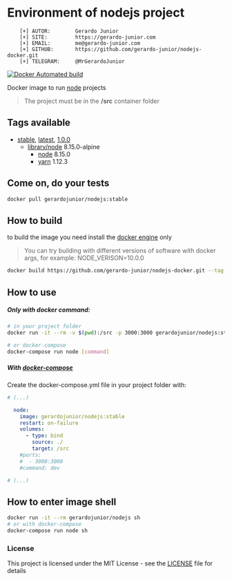 # Environment of nodejs project 

```
    [+] AUTOR:        Gerardo Junior
    [+] SITE:         https://gerardo-junior.com
    [+] EMAIL:        me@gerardo-junior.com
    [+] GITHUB:       https://github.com/gerardo-junior/nodejs-docker.git
    [+] TELEGRAM:     @MrGerardoJunior
```

[![Docker Automated build](https://img.shields.io/docker/automated/jrottenberg/ffmpeg.svg)](https://hub.docker.com/r/gerardojunior/nodejs)

Docker image to run [node](https://nodejs.org/) projects

> The project must be in the **/src** container folder 
## Tags available

- [stable](https://github.com/gerardo-junior/nodejs-docker/blob/master/Dockerfile), [latest](https://github.com/gerardo-junior/nodejs-docker/blob/develop/Dockerfile), [1.0.0](https://github.com/gerardo-junior/nodejs-docker/blob/1.0.0/Dockerfile)   
    - [library/node](https://hub.docker.com/_/node) 8.15.0-alpine
        - [node](https://nodejs.org/) 8.15.0
        - [yarn](https://yarnpkg.com/) 1.12.3

## Come on, do your tests

```bash
docker pull gerardojunior/nodejs:stable
```
## How to build

to build the image you need install the [docker engine](https://www.docker.com/) only

> You can try building with different versions of software with docker args, for example: NODE_VERISON=10.0.0

```bash
docker build https://github.com/gerardo-junior/nodejs-docker.git --tag gerardojunior/nodejs
```

## How to use

##### Only with docker command:

```bash
# in your project folder
docker run -it --rm -v $(pwd):/src -p 3000:3000 gerardojunior/nodejs:stable [command]

# or docker-compose
docker-compose run node [command]
```
##### With [docker-compose](https://docs.docker.com/compose/)

Create the docker-compose.yml file  in your project folder with:

```yml
# (...)

  node:
    image: gerardojunior/nodejs:stable
    restart: on-failure
    volumes:
      - type: bind
        source: ./
        target: /src
    #ports:
    #  - 3000:3000
    #command: dev

# (...)
```

## How to enter image shell
 
```bash
docker run -it --rm gerardojunior/nodejs sh
# or with docker-compose
docker-compose run node sh
```

### License  
This project is licensed under the MIT License - see the [LICENSE](LICENSE) file for details
